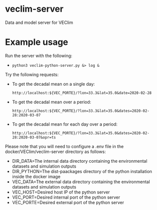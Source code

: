# veclim-server
 Data and model server for VEClim

# Example usage
 Run the server with the following:

 -   `python3 veclim-python-server.py &> log &`

 Try the following requests:

 - To get the decadal mean on a single day:
    
    `http://localhost:${VEC_PORTE}/?lon=33.3&lat=35.0&date=2020-02-28`

 - To get the decadal mean over a period:

    `http://localhost:${VEC_PORTE}/?lon=33.3&lat=35.0&dates=2020-02-28:2020-03-07`

 - To get the decadal mean for each day over a period:

    `http://localhost:${VEC_PORTE}/?lon=33.3&lat=35.0&dates=2020-02-28:2020-03-07&opr=ts`

Please note that you will need to configure a .env file in the docker/VEClim/veclim-server directory as follows:
 - DIR_DATA=The internal data directory containing the environmental datasets and simulation outputs
 - DIR_PYTHON=The dist-paackages directory of the python installation inside the docker image
 - VEC_DATA=The external data directory containing the environmental datasets and simulation outputs
 - VEC_HOST=Desired host IP of the python server
 - VEC_PORT=Desired internal port of the python server
 - VEC_PORTE=Desired external port of the python server